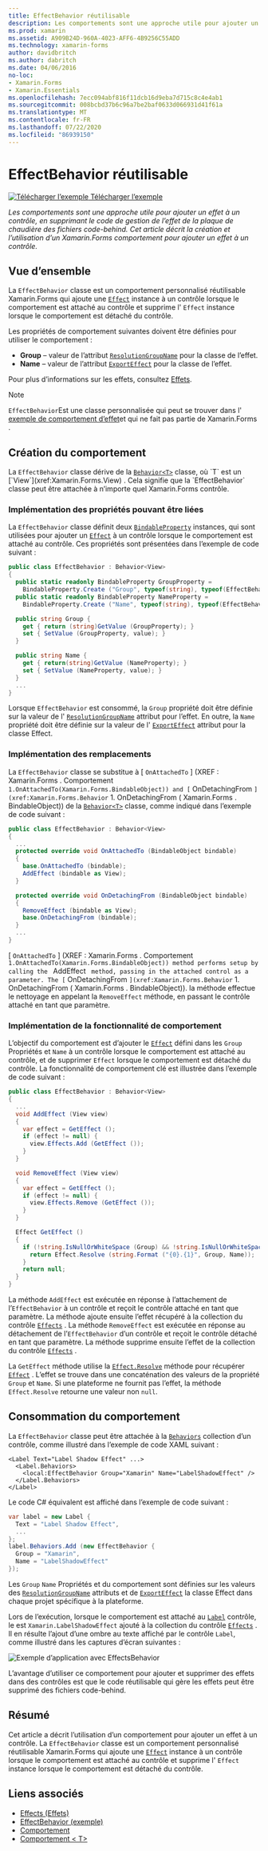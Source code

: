 ```yaml
---
title: EffectBehavior réutilisable
description: Les comportements sont une approche utile pour ajouter un effet à un contrôle, tout en supprimant le code de gestion de l’effet réutilisable dans les fichiers code-behind. Cet article décrit la création et l’utilisation d’un Xamarin.Forms comportement pour ajouter un effet à un contrôle.
ms.prod: xamarin
ms.assetid: A909B24D-960A-4023-AFF6-4B9256C55ADD
ms.technology: xamarin-forms
author: davidbritch
ms.author: dabritch
ms.date: 04/06/2016
no-loc:
- Xamarin.Forms
- Xamarin.Essentials
ms.openlocfilehash: 7ecc094abf816f11dcb16d9eba7d715c8c4e4ab1
ms.sourcegitcommit: 008bcbd37b6c96a7be2baf0633d066931d41f61a
ms.translationtype: MT
ms.contentlocale: fr-FR
ms.lasthandoff: 07/22/2020
ms.locfileid: "86939150"
---
```

# <a name="reusable-effectbehavior"></a>EffectBehavior réutilisable

[![Télécharger l’exemple](~/media/shared/download.png) Télécharger l’exemple](https://docs.microsoft.com/samples/xamarin/xamarin-forms-samples/behaviors-effectbehavior)

_Les comportements sont une approche utile pour ajouter un effet à un contrôle, en supprimant le code de gestion de l’effet de la plaque de chaudière des fichiers code-behind. Cet article décrit la création et l’utilisation d’un Xamarin.Forms comportement pour ajouter un effet à un contrôle._

## <a name="overview"></a>Vue d’ensemble

La `EffectBehavior` classe est un comportement personnalisé réutilisable Xamarin.Forms qui ajoute une [`Effect`](xref:Xamarin.Forms.Effect) instance à un contrôle lorsque le comportement est attaché au contrôle et supprime l' `Effect` instance lorsque le comportement est détaché du contrôle.

Les propriétés de comportement suivantes doivent être définies pour utiliser le comportement :

- **Group** – valeur de l’attribut [`ResolutionGroupName`](xref:Xamarin.Forms.ResolutionGroupNameAttribute) pour la classe de l’effet.
- **Name** – valeur de l’attribut [`ExportEffect`](xref:Xamarin.Forms.ExportEffectAttribute) pour la classe de l’effet.

Pour plus d’informations sur les effets, consultez [Effets](~/xamarin-forms/app-fundamentals/effects/index.md).

> [!NOTE]
> `EffectBehavior`Est une classe personnalisée qui peut se trouver dans l' [exemple de comportement d’effet](https://docs.microsoft.com/samples/xamarin/xamarin-forms-samples/behaviors-effectbehavior)et qui ne fait pas partie de Xamarin.Forms .

## <a name="creating-the-behavior"></a>Création du comportement

La `EffectBehavior` classe dérive de la [`Behavior<T>`](xref:Xamarin.Forms.Behavior`1) classe, où `T` est un [`View`](xref:Xamarin.Forms.View) . Cela signifie que la `EffectBehavior` classe peut être attachée à n’importe quel Xamarin.Forms contrôle.

### <a name="implementing-bindable-properties"></a>Implémentation des propriétés pouvant être liées

La `EffectBehavior` classe définit deux [`BindableProperty`](xref:Xamarin.Forms.BindableProperty) instances, qui sont utilisées pour ajouter un [`Effect`](xref:Xamarin.Forms.Effect) à un contrôle lorsque le comportement est attaché au contrôle. Ces propriétés sont présentées dans l’exemple de code suivant :

```csharp
public class EffectBehavior : Behavior<View>
{
  public static readonly BindableProperty GroupProperty =
    BindableProperty.Create ("Group", typeof(string), typeof(EffectBehavior), null);
  public static readonly BindableProperty NameProperty =
    BindableProperty.Create ("Name", typeof(string), typeof(EffectBehavior), null);

  public string Group {
    get { return (string)GetValue (GroupProperty); }
    set { SetValue (GroupProperty, value); }
  }

  public string Name {
    get { return(string)GetValue (NameProperty); }
    set { SetValue (NameProperty, value); }
  }
  ...
}
```

Lorsque `EffectBehavior` est consommé, la `Group` propriété doit être définie sur la valeur de l' [`ResolutionGroupName`](xref:Xamarin.Forms.ResolutionGroupNameAttribute) attribut pour l’effet. En outre, la `Name` propriété doit être définie sur la valeur de l' [`ExportEffect`](xref:Xamarin.Forms.ExportEffectAttribute) attribut pour la classe Effect.

### <a name="implementing-the-overrides"></a>Implémentation des remplacements

La `EffectBehavior` classe se substitue à [ `OnAttachedTo` ] (XREF : Xamarin.Forms . Comportement `1.OnAttachedTo(Xamarin.Forms.BindableObject)) and [` OnDetachingFrom `](xref:Xamarin.Forms.Behavior` 1. OnDetachingFrom ( Xamarin.Forms . BindableObject)) de la [`Behavior<T>`](xref:Xamarin.Forms.Behavior`1) classe, comme indiqué dans l’exemple de code suivant :

```csharp
public class EffectBehavior : Behavior<View>
{
  ...
  protected override void OnAttachedTo (BindableObject bindable)
  {
    base.OnAttachedTo (bindable);
    AddEffect (bindable as View);
  }

  protected override void OnDetachingFrom (BindableObject bindable)
  {
    RemoveEffect (bindable as View);
    base.OnDetachingFrom (bindable);
  }
  ...
}
```

[ `OnAttachedTo` ] (XREF : Xamarin.Forms . Comportement `1.OnAttachedTo(Xamarin.Forms.BindableObject)) method performs setup by calling the ` AddEffect ` method, passing in the attached control as a parameter. The [` OnDetachingFrom `](xref:Xamarin.Forms.Behavior` 1. OnDetachingFrom ( Xamarin.Forms . BindableObject)). la méthode effectue le nettoyage en appelant la `RemoveEffect` méthode, en passant le contrôle attaché en tant que paramètre.

### <a name="implementing-the-behavior-functionality"></a>Implémentation de la fonctionnalité de comportement

L’objectif du comportement est d’ajouter le [`Effect`](xref:Xamarin.Forms.Effect) défini dans les `Group` Propriétés et `Name` à un contrôle lorsque le comportement est attaché au contrôle, et de supprimer `Effect` lorsque le comportement est détaché du contrôle. La fonctionnalité de comportement clé est illustrée dans l’exemple de code suivant :

```csharp
public class EffectBehavior : Behavior<View>
{
  ...
  void AddEffect (View view)
  {
    var effect = GetEffect ();
    if (effect != null) {
      view.Effects.Add (GetEffect ());
    }
  }

  void RemoveEffect (View view)
  {
    var effect = GetEffect ();
    if (effect != null) {
      view.Effects.Remove (GetEffect ());
    }
  }

  Effect GetEffect ()
  {
    if (!string.IsNullOrWhiteSpace (Group) && !string.IsNullOrWhiteSpace (Name)) {
      return Effect.Resolve (string.Format ("{0}.{1}", Group, Name));
    }
    return null;
  }
}
```

La méthode `AddEffect` est exécutée en réponse à l’attachement de l’`EffectBehavior` à un contrôle et reçoit le contrôle attaché en tant que paramètre. La méthode ajoute ensuite l’effet récupéré à la collection du contrôle [`Effects`](xref:Xamarin.Forms.Element.Effects) . La méthode `RemoveEffect` est exécutée en réponse au détachement de l’`EffectBehavior` d’un contrôle et reçoit le contrôle détaché en tant que paramètre. La méthode supprime ensuite l’effet de la collection du contrôle [`Effects`](xref:Xamarin.Forms.Element.Effects) .

La `GetEffect` méthode utilise la [`Effect.Resolve`](xref:Xamarin.Forms.Effect.Resolve(System.String)) méthode pour récupérer [`Effect`](xref:Xamarin.Forms.Effect) . L’effet se trouve dans une concaténation des valeurs de la propriété `Group` et `Name`. Si une plateforme ne fournit pas l’effet, la méthode `Effect.Resolve` retourne une valeur non `null`.

## <a name="consuming-the-behavior"></a>Consommation du comportement

La `EffectBehavior` classe peut être attachée à la [`Behaviors`](xref:Xamarin.Forms.VisualElement.Behaviors) collection d’un contrôle, comme illustré dans l’exemple de code XAML suivant :

```xaml
<Label Text="Label Shadow Effect" ...>
  <Label.Behaviors>
    <local:EffectBehavior Group="Xamarin" Name="LabelShadowEffect" />
  </Label.Behaviors>
</Label>
```

Le code C# équivalent est affiché dans l’exemple de code suivant :

```csharp
var label = new Label {
  Text = "Label Shadow Effect",
  ...
};
label.Behaviors.Add (new EffectBehavior {
  Group = "Xamarin",
  Name = "LabelShadowEffect"
});
```

Les `Group` `Name` Propriétés et du comportement sont définies sur les valeurs des [`ResolutionGroupName`](xref:Xamarin.Forms.ResolutionGroupNameAttribute) attributs et de [`ExportEffect`](xref:Xamarin.Forms.ExportEffectAttribute) la classe Effect dans chaque projet spécifique à la plateforme.

Lors de l’exécution, lorsque le comportement est attaché au [`Label`](xref:Xamarin.Forms.Label) contrôle, le est `Xamarin.LabelShadowEffect` ajouté à la collection du contrôle [`Effects`](xref:Xamarin.Forms.Element.Effects) . Il en résulte l’ajout d’une ombre au texte affiché par le contrôle `Label`, comme illustré dans les captures d’écran suivantes :

![Exemple d’application avec EffectsBehavior](effect-behavior-images/screenshots.png)

L’avantage d’utiliser ce comportement pour ajouter et supprimer des effets dans des contrôles est que le code réutilisable qui gère les effets peut être supprimé des fichiers code-behind.

## <a name="summary"></a>Résumé

Cet article a décrit l’utilisation d’un comportement pour ajouter un effet à un contrôle. La `EffectBehavior` classe est un comportement personnalisé réutilisable Xamarin.Forms qui ajoute une [`Effect`](xref:Xamarin.Forms.Effect) instance à un contrôle lorsque le comportement est attaché au contrôle et supprime l' `Effect` instance lorsque le comportement est détaché du contrôle.

## <a name="related-links"></a>Liens associés

- [Effects (Effets)](~/xamarin-forms/app-fundamentals/effects/index.md)
- [EffectBehavior (exemple)](https://docs.microsoft.com/samples/xamarin/xamarin-forms-samples/behaviors-effectbehavior)
- [Comportement](xref:Xamarin.Forms.Behavior)
- [Comportement &lt; T&gt;](xref:Xamarin.Forms.Behavior`1)
